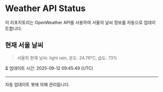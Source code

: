
# Weather API Status

이 리포지토리는 OpenWeather API를 사용하여 서울의 날씨 정보를 자동으로 업데이트합니다.

## 현재 서울 날씨
> 서울의 현재 날씨: light rain, 온도: 24.76°C, 습도: 73%

⏳ 업데이트 시간: 2025-09-12 09:45:49 (UTC)

---
자동 업데이트 봇에 의해 관리됩니다.
